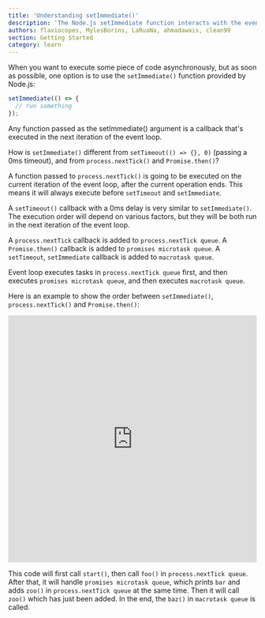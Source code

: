 ```yaml
---
title: 'Understanding setImmediate()'
description: 'The Node.js setImmediate function interacts with the event loop in a special way'
authors: flaviocopes, MylesBorins, LaRuaNa, ahmadawais, clean99
section: Getting Started
category: learn
---
```


When you want to execute some piece of code asynchronously, but as soon as possible, one option is to use the `setImmediate()` function provided by Node.js:

```js
setImmediate(() => {
  // run something
});
```

Any function passed as the setImmediate() argument is a callback that's executed in the next iteration of the event loop.

How is `setImmediate()` different from `setTimeout(() => {}, 0)` (passing a 0ms timeout), and from `process.nextTick()` and `Promise.then()`?

A function passed to `process.nextTick()` is going to be executed on the current iteration of the event loop, after the current operation ends. This means it will always execute before `setTimeout` and `setImmediate`.

A `setTimeout()` callback with a 0ms delay is very similar to `setImmediate()`. The execution order will depend on various factors, but they will be both run in the next iteration of the event loop.

A `process.nextTick` callback is added to `process.nextTick queue`. A `Promise.then()` callback is added to `promises microtask queue`. A `setTimeout`, `setImmediate` callback is added to `macrotask queue`.

Event loop executes tasks in `process.nextTick queue` first, and then executes `promises microtask queue`, and then executes `macrotask queue`.

Here is an example to show the order between `setImmediate()`, `process.nextTick()` and `Promise.then()`:

<iframe
  title="A simple example for showing difference between setImmediate nextTick Promise"
  src="https://stackblitz.com/edit/nodejs-dev-setimmediate?file=index.js
  &zenmode=1&view=editor"
  alt="nodejs-dev-setimmediate-example on StackBlitz"
  style="height: 500px; width: 100%; border: 0;">
</iframe>

This code will first call `start()`, then call `foo()` in `process.nextTick queue`. After that, it will handle `promises microtask queue`, which prints `bar` and adds `zoo()` in `process.nextTick queue` at the same time. Then it will call `zoo()` which has just been added. In the end, the `baz()` in `macrotask queue` is called.
